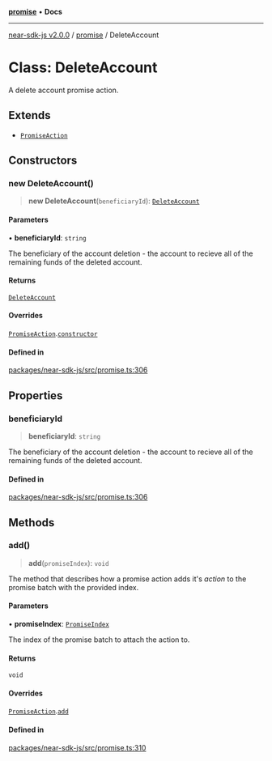 [**promise**](../README.md) • **Docs**

***

[near-sdk-js v2.0.0](../../packages.md) / [promise](../README.md) / DeleteAccount

# Class: DeleteAccount

A delete account promise action.

## Extends

- [`PromiseAction`](PromiseAction.md)

## Constructors

### new DeleteAccount()

> **new DeleteAccount**(`beneficiaryId`): [`DeleteAccount`](DeleteAccount.md)

#### Parameters

• **beneficiaryId**: `string`

The beneficiary of the account deletion - the account to recieve all of the remaining funds of the deleted account.

#### Returns

[`DeleteAccount`](DeleteAccount.md)

#### Overrides

[`PromiseAction`](PromiseAction.md).[`constructor`](PromiseAction.md#constructors)

#### Defined in

[packages/near-sdk-js/src/promise.ts:306](https://github.com/dim-daskalov/near-sdk-js/blob/d666013bbb17e79dbf6b4425d4bac78f40b0804c/packages/near-sdk-js/src/promise.ts#L306)

## Properties

### beneficiaryId

> **beneficiaryId**: `string`

The beneficiary of the account deletion - the account to recieve all of the remaining funds of the deleted account.

#### Defined in

[packages/near-sdk-js/src/promise.ts:306](https://github.com/dim-daskalov/near-sdk-js/blob/d666013bbb17e79dbf6b4425d4bac78f40b0804c/packages/near-sdk-js/src/promise.ts#L306)

## Methods

### add()

> **add**(`promiseIndex`): `void`

The method that describes how a promise action adds it's _action_ to the promise batch with the provided index.

#### Parameters

• **promiseIndex**: [`PromiseIndex`](../../utils/type-aliases/PromiseIndex.md)

The index of the promise batch to attach the action to.

#### Returns

`void`

#### Overrides

[`PromiseAction`](PromiseAction.md).[`add`](PromiseAction.md#add)

#### Defined in

[packages/near-sdk-js/src/promise.ts:310](https://github.com/dim-daskalov/near-sdk-js/blob/d666013bbb17e79dbf6b4425d4bac78f40b0804c/packages/near-sdk-js/src/promise.ts#L310)
